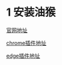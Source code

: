 # 1 安装油猴

[官网地址](https://www.tampermonkey.net/)

[chrome插件地址](https://chromewebstore.google.com/detail/%E7%AF%A1%E6%94%B9%E7%8C%B4/dhdgffkkebhmkfjojejmpbldmpobfkfo)

[edge插件地址](https://microsoftedge.microsoft.com/addons/detail/iikmkjmpaadaobahmlepeloendndfphd)